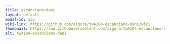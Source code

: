 ```yaml
---
title: escanciano-dani
layout: default
modal-id: 135
wiki-link: https://github.com/aigora/twA104-escanciano-dani/wiki
thumbnail: https://raw.githubusercontent.com/aigora/twA104-escanciano-dani/master/logo.png
alt: twA104-escanciano-dani
---
```

